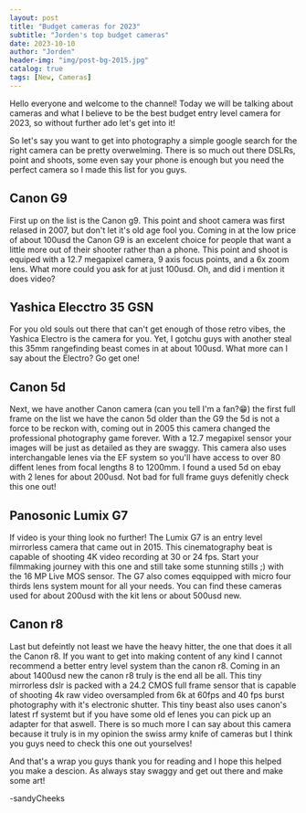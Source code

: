 ```yaml
---
layout: post
title: "Budget cameras for 2023"
subtitle: "Jorden's top budget cameras"
date: 2023-10-10
author: "Jorden"
header-img: "img/post-bg-2015.jpg"
catalog: true
tags: [New, Cameras]
---
```




Hello everyone and welcome to the channel! Today we will be talking about cameras and what I believe to be the best budget entry level camera for 2023, so without further ado let's get into it!

So let's say you want to get into photography a simple google search for the right camera can be pretty overwelming. There is so much out there DSLRs, point and shoots, some even say your phone is enough but you need the perfect camera so I made this list for you guys. 

## Canon G9

First up on the list is the Canon g9. This point and shoot camera was first relased in 2007, but don't let it's old age fool you. Coming in at the low price of about 100usd the Canon G9 is an excelent choice for people that want a little more out of their shooter rather than a phone. This point and shoot is equiped with a 12.7 megapixel camera, 9 axis focus points, and a 6x zoom lens. What more could you ask for at just 100usd. Oh, and did i mention it does video?

## Yashica Elecctro 35 GSN

For you old souls out there that can't get enough of those retro vibes, the Yashica Electro is the camera for you. Yet, I gotchu guys with another steal this 35mm rangefinding beast comes in at about 100usd. What more can I say about the Electro? Go get one!

## Canon 5d

Next, we have another Canon camera (can you tell I'm a fan?😁) the first full frame on the list we have the canon 5d older than the G9 the 5d is not a force to be reckon with, coming out in 2005 this camera changed the professional photography game forever. With a 12.7 megapixel sensor your images will be just as detailed as they are swaggy. This camera also uses interchangable lenes via the EF system so you'll have access to over 80 diffent lenes from focal lengths 8 to 1200mm. I found a used 5d  on ebay 
with 2 lenes for about 200usd. Not bad for full frame guys defenitly check this one out!

## Panosonic Lumix G7

If video is your thing look no further! The Lumix G7 is an entry level mirrorless camera that came out in 2015. This cinematography beat is capable of shooting 4K video recording at 30 or 24 fps. Start your filmmaking journey with this one and still take some stunning stills ;) with the 16 MP Live MOS sensor. The G7 also comes eqquipped with micro four thirds lens system mount for all your needs. You can find these cameras used for about 200usd with the kit lens or about 500usd new.

## Canon r8

Last but defeintly not least we have the heavy hitter, the one that does it all the Canon r8. If you want to get into making content of any kind I cannot recommend a better entry level system than the canon r8. Coming in an about 1400usd new the canon r8 truly is the end all be all. This tiny mirrorless dslr is packed with a 24.2 CMOS full frame sensor that is capable of shooting 4k raw video oversampled from 6k at 60fps and 40 fps burst photography with it's electronic shutter. This tiny beast also uses canon's latest rf systemt but if you have some old ef lenes you can pick up an adapter for that aswell. There is so much more I can say about this camera because it truly is in my opinion the swiss army knife of cameras but I think you guys need to check this one out yourselves!


And that's a wrap you guys thank you for reading and I hope this helped you make a descion. As always stay swaggy and get out there and make some art!

-sandyCheeks

